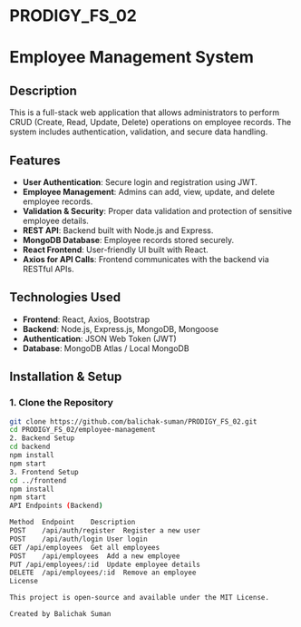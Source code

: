 # PRODIGY_FS_02
# Employee Management System

## Description
This is a full-stack web application that allows administrators to perform CRUD (Create, Read, Update, Delete) operations on employee records. The system includes authentication, validation, and secure data handling.

## Features
- **User Authentication**: Secure login and registration using JWT.
- **Employee Management**: Admins can add, view, update, and delete employee records.
- **Validation & Security**: Proper data validation and protection of sensitive employee details.
- **REST API**: Backend built with Node.js and Express.
- **MongoDB Database**: Employee records stored securely.
- **React Frontend**: User-friendly UI built with React.
- **Axios for API Calls**: Frontend communicates with the backend via RESTful APIs.

## Technologies Used
- **Frontend**: React, Axios, Bootstrap
- **Backend**: Node.js, Express.js, MongoDB, Mongoose
- **Authentication**: JSON Web Token (JWT)
- **Database**: MongoDB Atlas / Local MongoDB

## Installation & Setup

### 1. Clone the Repository
```sh
git clone https://github.com/balichak-suman/PRODIGY_FS_02.git
cd PRODIGY_FS_02/employee-management
2. Backend Setup
cd backend
npm install
npm start
3. Frontend Setup
cd ../frontend
npm install
npm start
API Endpoints (Backend)

Method	Endpoint	Description
POST	/api/auth/register	Register a new user
POST	/api/auth/login	User login
GET	/api/employees	Get all employees
POST	/api/employees	Add a new employee
PUT	/api/employees/:id	Update employee details
DELETE	/api/employees/:id	Remove an employee
License

This project is open-source and available under the MIT License.

Created by Balichak Suman
